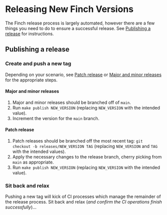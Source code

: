 # Releasing New Finch Versions

The Finch release process is largely automated, however there are a few things you need to do to ensure a successful release. See [Publishing a release](#publishing-a-release) for instructions.

## Publishing a release

### Create and push a new tag
Depending on your scenario, see [Patch release](#patch-release) or [Major and minor releases](#major-and-minor-releases) for the appropriate steps.

#### Major and minor releases
1. Major and minor releases should be branched off of `main`.
1. Run `make publish NEW_VERSION` (replacing `NEW_VERSION` with the intended value).
1. Increment the version for the `main` branch.

#### Patch release
1. Patch releases should be branched off the most recent tag: `git checkout -b releases/NEW_VERSION TAG` (replacing `NEW_VERSION` and `TAG` with the intended values).
1. Apply the necessary changes to the release branch, cherry picking from `main` as appropriate.
1. Run `make publish NEW_VERSION` (replacing `NEW_VERSION` with the intended value).

### Sit back and relax
Pushing a new tag will kick of CI processes which manage the remainder of the release process. Sit back and relax (_and confirm the CI operations finish successfully_)...
